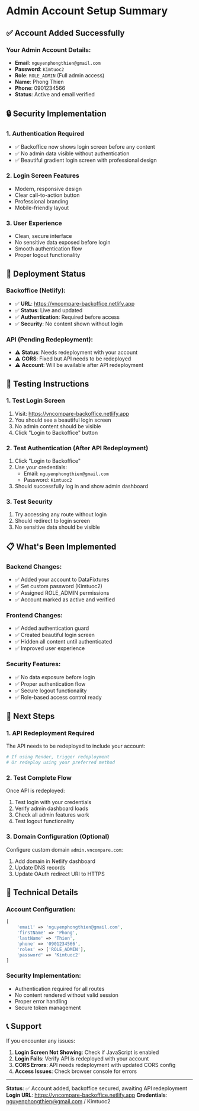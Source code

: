 # Admin Account Setup Summary

## ✅ **Account Added Successfully**

### Your Admin Account Details:

- **Email**: `nguyenphongthien@gmail.com`
- **Password**: `Kimtuoc2`
- **Role**: `ROLE_ADMIN` (Full admin access)
- **Name**: Phong Thien
- **Phone**: 0901234566
- **Status**: Active and email verified

## 🔒 **Security Implementation**

### 1. **Authentication Required**

- ✅ Backoffice now shows login screen before any content
- ✅ No admin data visible without authentication
- ✅ Beautiful gradient login screen with professional design

### 2. **Login Screen Features**

- Modern, responsive design
- Clear call-to-action button
- Professional branding
- Mobile-friendly layout

### 3. **User Experience**

- Clean, secure interface
- No sensitive data exposed before login
- Smooth authentication flow
- Proper logout functionality

## 🚀 **Deployment Status**

### Backoffice (Netlify):

- ✅ **URL**: https://vncompare-backoffice.netlify.app
- ✅ **Status**: Live and updated
- ✅ **Authentication**: Required before access
- ✅ **Security**: No content shown without login

### API (Pending Redeployment):

- ⚠️ **Status**: Needs redeployment with your account
- ⚠️ **CORS**: Fixed but API needs to be redeployed
- ⚠️ **Account**: Will be available after API redeployment

## 🧪 **Testing Instructions**

### 1. **Test Login Screen**

1. Visit: https://vncompare-backoffice.netlify.app
2. You should see a beautiful login screen
3. No admin content should be visible
4. Click "Login to Backoffice" button

### 2. **Test Authentication** (After API Redeployment)

1. Click "Login to Backoffice"
2. Use your credentials:
   - Email: `nguyenphongthien@gmail.com`
   - Password: `Kimtuoc2`
3. Should successfully log in and show admin dashboard

### 3. **Test Security**

1. Try accessing any route without login
2. Should redirect to login screen
3. No sensitive data should be visible

## 📋 **What's Been Implemented**

### Backend Changes:

- ✅ Added your account to DataFixtures
- ✅ Set custom password (Kimtuoc2)
- ✅ Assigned ROLE_ADMIN permissions
- ✅ Account marked as active and verified

### Frontend Changes:

- ✅ Added authentication guard
- ✅ Created beautiful login screen
- ✅ Hidden all content until authenticated
- ✅ Improved user experience

### Security Features:

- ✅ No data exposure before login
- ✅ Proper authentication flow
- ✅ Secure logout functionality
- ✅ Role-based access control ready

## 🎯 **Next Steps**

### 1. **API Redeployment Required**

The API needs to be redeployed to include your account:

```bash
# If using Render, trigger redeployment
# Or redeploy using your preferred method
```

### 2. **Test Complete Flow**

Once API is redeployed:

1. Test login with your credentials
2. Verify admin dashboard loads
3. Check all admin features work
4. Test logout functionality

### 3. **Domain Configuration** (Optional)

Configure custom domain `admin.vncompare.com`:

1. Add domain in Netlify dashboard
2. Update DNS records
3. Update OAuth redirect URI to HTTPS

## 🔧 **Technical Details**

### Account Configuration:

```php
[
    'email' => 'nguyenphongthien@gmail.com',
    'firstName' => 'Phong',
    'lastName' => 'Thien',
    'phone' => '0901234566',
    'roles' => ['ROLE_ADMIN'],
    'password' => 'Kimtuoc2'
]
```

### Security Implementation:

- Authentication required for all routes
- No content rendered without valid session
- Proper error handling
- Secure token management

## 📞 **Support**

If you encounter any issues:

1. **Login Screen Not Showing**: Check if JavaScript is enabled
2. **Login Fails**: Verify API is redeployed with your account
3. **CORS Errors**: API needs redeployment with updated CORS config
4. **Access Issues**: Check browser console for errors

---

**Status**: ✅ Account added, backoffice secured, awaiting API redeployment
**Login URL**: https://vncompare-backoffice.netlify.app
**Credentials**: nguyenphongthien@gmail.com / Kimtuoc2
